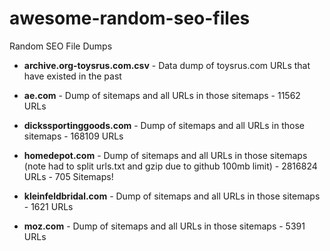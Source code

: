 # awesome-random-seo-files
Random SEO File Dumps



* __archive.org-toysrus.com.csv__ -
Data dump of toysrus.com URLs that have existed in the past

* __ae.com__ - Dump of sitemaps and all URLs in those sitemaps - 11562 URLs

* __dickssportinggoods.com__  - Dump of sitemaps and all URLs in those sitemaps - 168109 URLs

* __homedepot.com__ - Dump of sitemaps and all URLs in those sitemaps (note had to split urls.txt and gzip due to github 100mb limit) - 2816824 URLs - 705 Sitemaps!

* __kleinfeldbridal.com__ - Dump of sitemaps and all URLs in those sitemaps - 1621 URLs

* __moz.com__ - Dump of sitemaps and all URLs in those sitemaps - 5391 URLs
